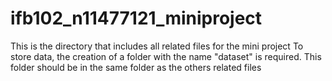# ifb102_n11477121_miniproject
This is the directory that includes all related files for the mini project
To store data, the creation of a folder with the name "dataset" is required. This folder should be in the same folder as the others related files
